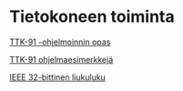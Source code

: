 # Tietokoneen toiminta

[TTK-91 -ohjelmoinnin opas](learning_materials/ttk-91ohjeita.md#opas-ttk-91-ohjelmointiin)

[TTK-91 ohjelmaesimerkkejä](examples)

[IEEE 32-bittinen liukuluku](learning_materials/liukuluvut.md#ieee-32-bitin-big-endian-liukuluku)
